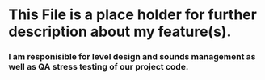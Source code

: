 # This File is a place holder for further description about my feature(s).

### I am responisible for level design and sounds management as well as QA stress testing of our project code.